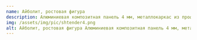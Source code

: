 ```yaml
---
name: Айболит, ростовая фигура
description: Алюминиевая композитная панель 4 мм, металлокаркас из профилированной трубы, печать на самоклеющейся пленке
img: /assets/img/pic/shtender4.png
alt: Айболит, ростовая фигура Алюминиевая композитная панель 4 мм, металлокаркас из профилированной трубы, печать на самоклеющейся пленке
---
```


